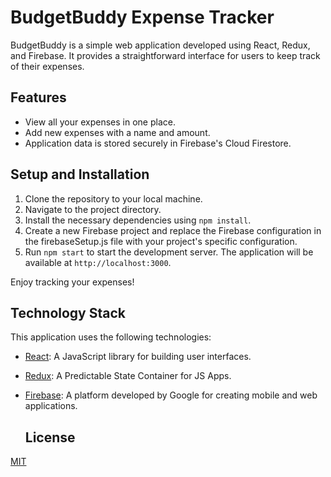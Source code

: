# BudgetBuddy Expense Tracker

BudgetBuddy is a simple web application developed using React, Redux, and Firebase. It provides a straightforward interface for users to keep track of their expenses. 

## Features

- View all your expenses in one place.
- Add new expenses with a name and amount.
- Application data is stored securely in Firebase's Cloud Firestore.

## Setup and Installation

1. Clone the repository to your local machine.
2. Navigate to the project directory.
3. Install the necessary dependencies using `npm install`.
4. Create a new Firebase project and replace the Firebase configuration in the firebaseSetup.js file with your project's specific configuration.
5. Run `npm start` to start the development server. The application will be available at `http://localhost:3000`.

Enjoy tracking your expenses!

## Technology Stack

This application uses the following technologies:

- [React](https://reactjs.org/): A JavaScript library for building user interfaces.
- [Redux](https://redux.js.org/): A Predictable State Container for JS Apps.
- [Firebase](https://firebase.google.com/): A platform developed by Google for creating mobile and web applications.

  ## License

[MIT](https://choosealicense.com/licenses/mit/)
